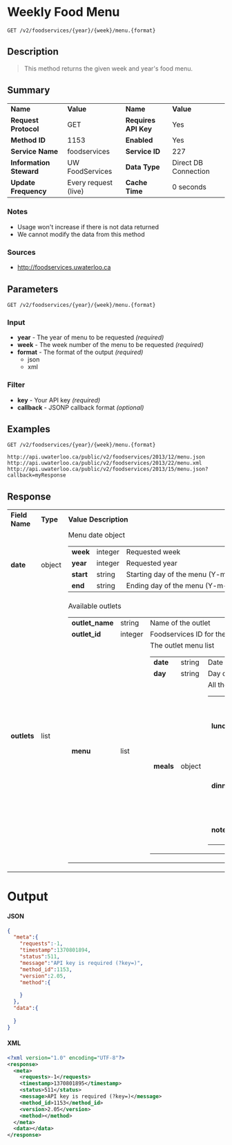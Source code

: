 # Weekly Food Menu

```
GET /v2/foodservices/{year}/{week}/menu.{format}
```

## Description

> This method returns the given week and year's food menu.

## Summary

<table>
  <tr>
    <td><b>Name</b></td>
    <td><b>Value</b></td>
    <td><b><b>Name</b></b></td>
    <td><b>Value</b></td>
  </tr>
  <tr>
    <td><b>Request Protocol</b></td>
    <td>GET</td>
    <td><b>Requires API Key</b></td>
    <td>Yes</td>
  </tr>
  <tr>
    <td><b>Method ID</b></td>
    <td>1153</td>
    <td><b>Enabled</b></td>
    <td>Yes</td>
  </tr>
  <tr>
    <td><b>Service Name</b></td>
    <td>foodservices</td>
    <td><b>Service ID</b></td>
    <td>227</td>
  </tr>
  <tr>
    <td><b>Information Steward</b></td>
    <td>UW FoodServices</td>
    <td><b>Data Type</b></td>
    <td>Direct DB Connection</td>
  </tr>
  <tr>
    <td><b>Update Frequency</b></td>
    <td>Every request (live)</td>
    <td><b>Cache Time</b></td>
    <td>0 seconds</td>
  </tr>
</table>


### Notes

- Usage won't increase if there is not data returned
- We cannot modify the data from this method


### Sources

- http://foodservices.uwaterloo.ca


## Parameters

```
GET /v2/foodservices/{year}/{week}/menu.{format}
```

### Input

- **year** - The year of menu to be requested  *(required)*
- **week** - The week number of the menu to be requested  *(required)*
- **format** - The format of the output  *(required)*
  - json
  - xml


### Filter

- **key** - Your API key  *(required)*
- **callback** - JSONP callback format  *(optional)*


## Examples

```
GET /v2/foodservices/{year}/{week}/menu.{format}
```

```
http://api.uwaterloo.ca/public/v2/foodservices/2013/12/menu.json
http://api.uwaterloo.ca/public/v2/foodservices/2013/22/menu.xml
http://api.uwaterloo.ca/public/v2/foodservices/2013/15/menu.json?callback=myResponse
```

## Response

<table>
  <tr>
    <td><b>Field Name</b></td>
    <td><b>Type</b></td>
    <td><b>Value Description</b></td>
  </tr>
  <tr>
    <td><b>date</b></td>
    <td>object</td>
    <td>Menu date object<br><table>
  <tr>
    <td><b>week</b></td>
    <td>integer</td>
    <td>Requested week</td>
  </tr>
  <tr>
    <td><b>year</b></td>
    <td>integer</td>
    <td>Requested year</td>
  </tr>
  <tr>
    <td><b>start</b></td>
    <td>string</td>
    <td>Starting day of the menu (Y-m-d)</td>
  </tr>
  <tr>
    <td><b>end</b></td>
    <td>string</td>
    <td>Ending day of the menu (Y-m-d)</td>
  </tr>
</table>
</td>
  </tr>
  <tr>
    <td><b>outlets</b></td>
    <td>list</td>
    <td>Available outlets<br><table>
  <tr>
    <td><b>outlet_name</b></td>
    <td>string</td>
    <td>Name of the outlet</td>
  </tr>
  <tr>
    <td><b>outlet_id</b></td>
    <td>integer</td>
    <td>Foodservices ID for the outlet</td>
  </tr>
  <tr>
    <td><b>menu</b></td>
    <td>list</td>
    <td>The outlet menu list<br><table>
  <tr>
    <td><b>date</b></td>
    <td>string</td>
    <td>Date of the menu (Y-m-d)</td>
  </tr>
  <tr>
    <td><b>day</b></td>
    <td>string</td>
    <td>Day of the week</td>
  </tr>
  <tr>
    <td><b>meals</b></td>
    <td>object</td>
    <td>All the meals for the day<br><table>
  <tr>
    <td><b>lunch</b></td>
    <td>list</td>
    <td>Lunch menu items<br><table>
  <tr>
    <td><b>product_name</b></td>
    <td>string</td>
  </tr>
  <tr>
    <td><b>diet_type</b></td>
    <td>string</td>
  </tr>
  <tr>
    <td><b>product_id</b></td>
    <td>integer</td>
  </tr>
</table>
</td>
  </tr>
  <tr>
    <td><b>dinner</b></td>
    <td>list</td>
    <td>Dinner menu<br><table>
  <tr>
    <td><b>product_name</b></td>
    <td>string</td>
  </tr>
  <tr>
    <td><b>diet_type</b></td>
    <td>string</td>
  </tr>
  <tr>
    <td><b>product_id</b></td>
    <td>integer</td>
  </tr>
</table>
</td>
  </tr>
  <tr>
    <td><b>notes</b></td>
    <td>string</td>
    <td>Additional announcements for the day</td>
  </tr>
</table>
</td>
  </tr>
</table>
</td>
  </tr>
</table>
</td>
  </tr>
</table>


# Output

#### JSON

```json
{
  "meta":{
    "requests":-1,
    "timestamp":1370801894,
    "status":511,
    "message":"API key is required (?key=)",
    "method_id":1153,
    "version":2.05,
    "method":{
      
    }
  },
  "data":{
    
  }
}
```

#### XML

```xml
<?xml version="1.0" encoding="UTF-8"?>
<response>
  <meta>
    <requests>-1</requests>
    <timestamp>1370801895</timestamp>
    <status>511</status>
    <message>API key is required (?key=)</message>
    <method_id>1153</method_id>
    <version>2.05</version>
    <method></method>
  </meta>
  <data></data>
</response>
```

